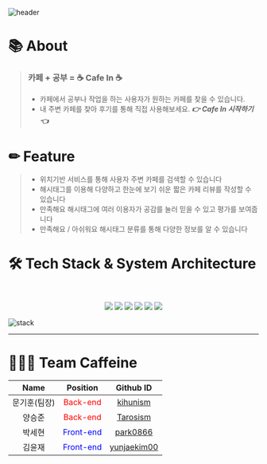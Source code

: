 ![header](https://capsule-render.vercel.app/api?type=waving&color=auto&height=300&section=header&text=Cafe.in%20&fontSize=80)

# 📚 About

> ### 카페 + 공부 = ☕ Cafe In ☕
>
> - 카페에서 공부나 작업을 하는 사용자가 원하는 카페를 찾을 수 있습니다.
> - 내 주변 카페를 찾아 후기를 통해 직접 사용해보세요.
>   _**👉 Cafe In 시작하기👈**_

# ✏ Feature

> - 위치기반 서비스를 통해 사용자 주변 카페를 검색할 수 있습니다
> - 해시태그를 이용해 다양하고 한눈에 보기 쉬운 짧은 카페 리뷰를 작성할 수 있습니다
> - 만족해요 해시태그에 여러 이용자가 공감를 눌러 믿을 수 있고 평가를 보여줍니다
> - 만족해요 / 아쉬워요 해시태그 분류를 통해 다양한 정보를 알 수 있습니다

<a/>

# 🛠 Tech Stack & System Architecture

</br>
<p align="center">
<img src="https://img.shields.io/badge/HTML5-E34F26?style=flat-square&logo=HTML5&logoColor=white"/></a> 
<img src="https://img.shields.io/badge/CSS3-1572B6?style=flat-square&logo=CSS3&logoColor=white"/></a> 
<img src="https://img.shields.io/badge/JavaScript-F7DF1E?style=flat-square&logo=JavaScript&logoColor=white"/></a> 
<img src="https://img.shields.io/badge/Node.js-339933?style=flat-square&logo=Node.js&logoColor=white"/></a> 
<!-- <img src="https://img.shields.io/badge/Android-3DDC84?style=flat-square&logo=Android&logoColor=white"/></a> -->
<img src="https://img.shields.io/badge/MySQL-4479A1?style=flat-square&logo=MySQL&logoColor=white"/></a>
<img src="https://img.shields.io/badge/Amazon AWS-232F3E?style=flat-square&logo=Amazon%20AWS&logoColor=white"/></a> </p>
 
![stack](https://user-images.githubusercontent.com/85789647/148152805-4fb64bb9-c7a6-4751-91de-4c15d7e66502.png)   
   
<hr />
<a/>

# 🧑‍🤝‍🧑 Team Caffeine

|     Name     |                  Position                  |                                   Github ID                                    |
| :----------: | :----------------------------------------: | :----------------------------------------------------------------------------: |
| 문기훈(팀장) |  <span style="color: red">Back-end</span>  |    <span style="color: blue">[kihunism](https://github.com/kihunism)</span>    |
|    양승준    |  <span style="color: red">Back-end</span>  |    <span style="color: blue">[Tarosism](https://github.com/Tarosism)</span>    |
|    박세현    | <span style="color: blue">Front-end</span> |    <span style="color: blue">[park0866](https://github.com/park0866)</span>    |
|    김윤재    | <span style="color: blue">Front-end</span> | <span style="color: blue">[yunjaekim00](https://github.com/yunjaekim00)</span> |

</div>
